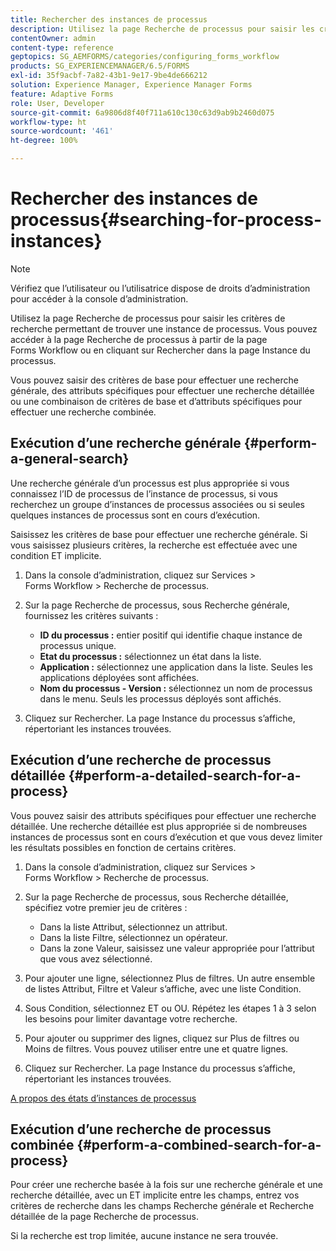 ```yaml
---
title: Rechercher des instances de processus
description: Utilisez la page Recherche de processus pour saisir les critères de recherche permettant de trouver une instance de processus.
contentOwner: admin
content-type: reference
geptopics: SG_AEMFORMS/categories/configuring_forms_workflow
products: SG_EXPERIENCEMANAGER/6.5/FORMS
exl-id: 35f9acbf-7a82-43b1-9e17-9be4de666212
solution: Experience Manager, Experience Manager Forms
feature: Adaptive Forms
role: User, Developer
source-git-commit: 6a9806d8f40f711a610c130c63d9ab9b2460d075
workflow-type: ht
source-wordcount: '461'
ht-degree: 100%

---
```


# Rechercher des instances de processus{#searching-for-process-instances}

>[!NOTE]
> 
> Vérifiez que l’utilisateur ou l’utilisatrice dispose de droits d’administration pour accéder à la console d’administration.

Utilisez la page Recherche de processus pour saisir les critères de recherche permettant de trouver une instance de processus. Vous pouvez accéder à la page Recherche de processus à partir de la page Forms Workflow ou en cliquant sur Rechercher dans la page Instance du processus.

Vous pouvez saisir des critères de base pour effectuer une recherche générale, des attributs spécifiques pour effectuer une recherche détaillée ou une combinaison de critères de base et d’attributs spécifiques pour effectuer une recherche combinée.

## Exécution d’une recherche générale {#perform-a-general-search}

Une recherche générale d’un processus est plus appropriée si vous connaissez l’ID de processus de l’instance de processus, si vous recherchez un groupe d’instances de processus associées ou si seules quelques instances de processus sont en cours d’exécution.

Saisissez les critères de base pour effectuer une recherche générale. Si vous saisissez plusieurs critères, la recherche est effectuée avec une condition ET implicite.

1. Dans la console d’administration, cliquez sur Services > Forms Workflow > Recherche de processus.
1. Sur la page Recherche de processus, sous Recherche générale, fournissez les critères suivants :

   * **ID du processus :** entier positif qui identifie chaque instance de processus unique.
   * **Etat du processus :** sélectionnez un état dans la liste.
   * **Application :** sélectionnez une application dans la liste. Seules les applications déployées sont affichées.
   * **Nom du processus - Version :** sélectionnez un nom de processus dans le menu. Seuls les processus déployés sont affichés.

1. Cliquez sur Rechercher. La page Instance du processus s’affiche, répertoriant les instances trouvées.

## Exécution d’une recherche de processus détaillée {#perform-a-detailed-search-for-a-process}

Vous pouvez saisir des attributs spécifiques pour effectuer une recherche détaillée. Une recherche détaillée est plus appropriée si de nombreuses instances de processus sont en cours d’exécution et que vous devez limiter les résultats possibles en fonction de certains critères.

1. Dans la console d’administration, cliquez sur Services > Forms Workflow > Recherche de processus.
1. Sur la page Recherche de processus, sous Recherche détaillée, spécifiez votre premier jeu de critères :

   * Dans la liste Attribut, sélectionnez un attribut.
   * Dans la liste Filtre, sélectionnez un opérateur.
   * Dans la zone Valeur, saisissez une valeur appropriée pour l’attribut que vous avez sélectionné.

1. Pour ajouter une ligne, sélectionnez Plus de filtres. Un autre ensemble de listes Attribut, Filtre et Valeur s’affiche, avec une liste Condition.
1. Sous Condition, sélectionnez ET ou OU. Répétez les étapes 1 à 3 selon les besoins pour limiter davantage votre recherche.
1. Pour ajouter ou supprimer des lignes, cliquez sur Plus de filtres ou Moins de filtres. Vous pouvez utiliser entre une et quatre lignes.
1. Cliquez sur Rechercher. La page Instance du processus s’affiche, répertoriant les instances trouvées.

[A propos des états d’instances de processus](/help/forms/using/admin-help/processes.md#about-process-instance-statuses)

## Exécution d’une recherche de processus combinée {#perform-a-combined-search-for-a-process}

Pour créer une recherche basée à la fois sur une recherche générale et une recherche détaillée, avec un ET implicite entre les champs, entrez vos critères de recherche dans les champs Recherche générale et Recherche détaillée de la page Recherche de processus.

Si la recherche est trop limitée, aucune instance ne sera trouvée.
